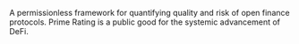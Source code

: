 A permissionless framework for quantifying quality and risk of open finance protocols. Prime Rating is a public good for the systemic advancement of DeFi.